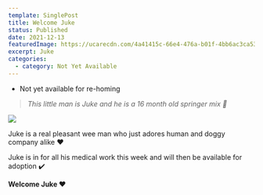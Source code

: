 ```yaml
---
template: SinglePost
title: Welcome Juke
status: Published
date: 2021-12-13
featuredImage: https://ucarecdn.com/4a41415c-66e4-476a-b01f-4bb6ac3ca532/-/crop/800x552/0,260/-/preview/
excerpt: Juke
categories:
  - category: Not Yet Available
---
```

* Not yet available for re-homing

> *This little man is Juke and he is a 16 month old springer mix 🐶*

![](https://ucarecdn.com/b4028086-52de-4e29-879f-30579ab6aebc/)


Juke is a real pleasant wee man who just adores human and doggy company alike ❤️


Juke is in for all his medical work this week and will then be available for adoption ✔️


**Welcome Juke ❤️**